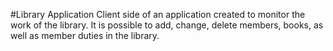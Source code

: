 #Library Application
Client side of an application created to monitor the work of the library. It is possible to add, change, delete members, books, as well as member duties in the library.
